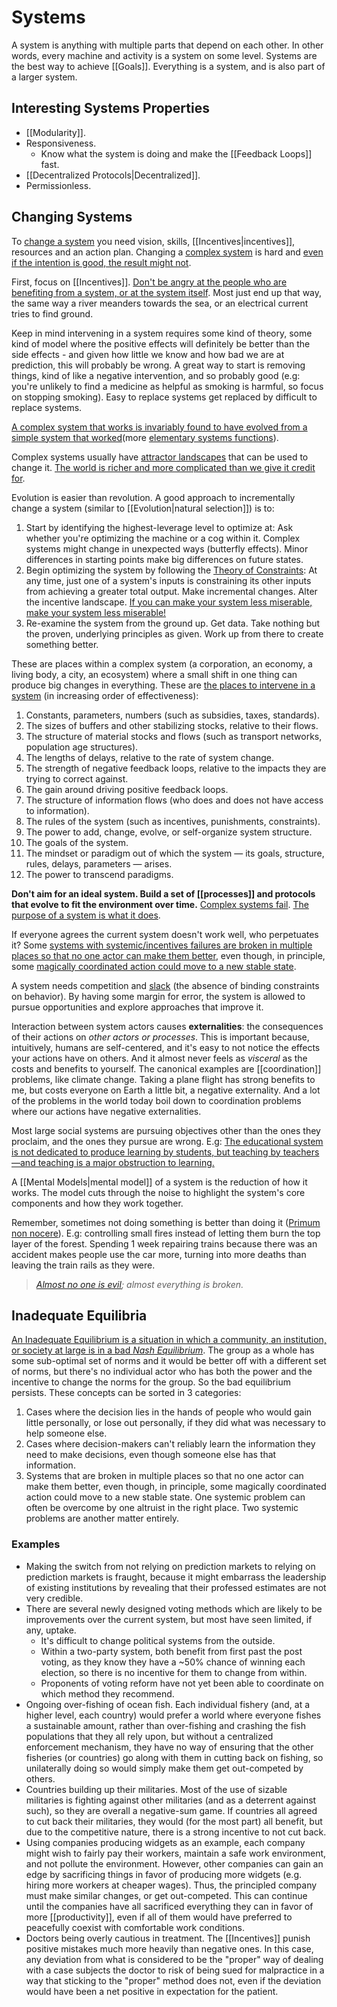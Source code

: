 # Systems

A system is anything with multiple parts that depend on each other. In other words, every machine and activity is a system on some level. Systems are the best way to achieve [[Goals]]. Everything is a system, and is also part of a larger system.

## Interesting Systems Properties

- [[Modularity]].
- Responsiveness.
  - Know what the system is doing and make the [[Feedback Loops]] fast.
- [[Decentralized Protocols|Decentralized]].
- Permissionless.

## Changing Systems

To [change a system](https://intenseminimalism.com/2015/a-framework-for-thinking-about-systems-change/) you need vision, skills, [[Incentives|incentives]], resources and an action plan. Changing a [complex system](https://complexityexplained.github.io/) is hard and [even if the intention is good, the result might not](https://fs.blog/2013/10/iatrogenics/).

First, focus on [[Incentives]]. [Don't be angry at the people who are benefiting from a system, or at the system itself](https://news.ycombinator.com/item?id=22043088). Most just end up that way, the same way a river meanders towards the sea, or an electrical current tries to find ground.

Keep in mind intervening in a system requires some kind of theory, some kind of model where the positive effects will definitely be better than the side effects - and given how little we know and how bad we are at prediction, this will probably be wrong. A great way to start is removing things, kind of like a negative intervention, and so probably good (e.g: you're unlikely to find a medicine as helpful as smoking is harmful, so focus on stopping smoking). Easy to replace systems get replaced by difficult to replace systems.

[A complex system that works is invariably found to have evolved from a simple system that worked](<https://en.wikipedia.org/wiki/John_Gall_(author)#Gall's_law>)(more [elementary systems functions](https://en.wikipedia.org/wiki/Systemantics#Elementary_systems_functions)).

Complex systems usually have [attractor landscapes](https://ncase.me/attractors/) that can be used to change it. [The world is richer and more complicated than we give it credit for](https://slatestarcodex.com/2017/03/16/book-review-seeing-like-a-state/).

Evolution is easier than revolution. A good approach to incrementally change a system (similar to [[Evolution|natural selection]]) is to:

1. Start by identifying the highest-leverage level to optimize at: Ask whether you're optimizing the machine or a cog within it. Complex systems might change in unexpected ways (butterfly effects). Minor differences in starting points make big differences on future states.
2. Begin optimizing the system by following the [Theory of Constraints](https://en.wikipedia.org/wiki/Theory_of_constraints): At any time, just one of a system's inputs is constraining its other inputs from achieving a greater total output. Make incremental changes. Alter the incentive landscape. [If you can make your system less miserable, make your system less miserable!](https://astralcodexten.substack.com/p/book-review-the-cult-of-smart)
3. Re-examine the system from the ground up. Get data. Take nothing but the proven, underlying principles as given. Work up from there to create something better.

These are places within a complex system (a corporation, an economy, a living body, a city, an ecosystem) where a small shift in one thing can produce big changes in everything. These are [the places to intervene in a system](https://donellameadows.org/archives/leverage-points-places-to-intervene-in-a-system/) (in increasing order of effectiveness):

1. Constants, parameters, numbers (such as subsidies, taxes, standards).
2. The sizes of buffers and other stabilizing stocks, relative to their flows.
3. The structure of material stocks and flows (such as transport networks, population age structures).
4. The lengths of delays, relative to the rate of system change.
5. The strength of negative feedback loops, relative to the impacts they are trying to correct against.
6. The gain around driving positive feedback loops.
7. The structure of information flows (who does and does not have access to information).
8. The rules of the system (such as incentives, punishments, constraints).
9. The power to add, change, evolve, or self-organize system structure.
10. The goals of the system.
11. The mindset or paradigm out of which the system — its goals, structure, rules, delays, parameters — arises.
12. The power to transcend paradigms.

**Don't aim for an ideal system. Build a set of [[processes]] and protocols that evolve to fit the environment over time.** [Complex systems fail](https://how.complexsystems.fail/). [The purpose of a system is what it does](https://en.m.wikipedia.org/wiki/The_purpose_of_a_system_is_what_it_does).

If everyone agrees the current system doesn't work well, who perpetuates it? Some [systems with systemic/incentives failures are broken in multiple places so that no one actor can make them better](https://slatestarcodex.com/2014/07/30/meditations-on-moloch/), even though, in principle, some [magically coordinated action could move to a new stable state](https://equilibriabook.com/molochs-toolbox/).

A system needs competition and [slack](https://slatestarcodex.com/2020/05/12/studies-on-slack/) (the absence of binding constraints on behavior). By having some margin for error, the system is allowed to pursue opportunities and explore approaches that improve it.

Interaction between system actors causes **externalities**: the consequences of their actions on _other actors or processes_. This is important because, intuitively, humans are self-centered, and it's easy to not notice the effects your actions have on others. And it almost never feels as _visceral_ as the costs and benefits to yourself. The canonical examples are [[coordination]] problems, like climate change. Taking a plane flight has strong benefits to me, but costs everyone on Earth a little bit, a negative externality. And a lot of the problems in the world today boil down to coordination problems where our actions have negative externalities.

Most large social systems are pursuing objectives other than the ones they proclaim, and the ones they pursue are wrong. E.g: [The educational system is not dedicated to produce learning by students, but teaching by teachers—and teaching is a major obstruction to learning.](https://thesystemsthinker.com/a-lifetime-of-systems-thinking/)

A [[Mental Models|mental model]] of a system is the reduction of how it works. The model cuts through the noise to highlight the system's core components and how they work together.

Remember, sometimes not doing something is better than doing it ([Primum non nocere](https://en.wikipedia.org/wiki/Primum_non_nocere)). E.g: controlling small fires instead of letting them burn the top layer of the forest. Spending 1 week repairing trains because there was an accident makes people use the car more, turning into more deaths than leaving the train rails as they were.

> _[Almost no one is evil](https://thecompendium.cards/c/everything/sort/stars/assume-theres-no-villain); almost everything is broken._

## Inadequate Equilibria

[An Inadequate Equilibrium is a situation in which a community, an institution, or society at large is in a bad _Nash Equilibrium_](https://equilibriabook.com/molochs-toolbox/). The group as a whole has some sub-optimal set of norms and it would be better off with a different set of norms, but there's no individual actor who has both the power and the incentive to change the norms for the group. So the bad equilibrium persists. These concepts can be sorted in 3 categories:

1. Cases where the decision lies in the hands of people who would gain little personally, or lose out personally, if they did what was necessary to help someone else.
2. Cases where decision-makers can't reliably learn the information they need to make decisions, even though someone else has that information.
3. Systems that are broken in multiple places so that no one actor can make them better, even though, in principle, some magically coordinated action could move to a new stable state. One systemic problem can often be overcome by one altruist in the right place. Two systemic problems are another matter entirely.

### Examples

- Making the switch from not relying on prediction markets to relying on prediction markets is fraught, because it might embarrass the leadership of existing institutions by revealing that their professed estimates are not very credible.
- There are several newly designed voting methods which are likely to be improvements over the current system, but most have seen limited, if any, uptake.
  - It's difficult to change political systems from the outside.
  - Within a two-party system, both benefit from first past the post voting, as they know they have a ~50% chance of winning each election, so there is no incentive for them to change from within.
  - Proponents of voting reform have not yet been able to coordinate on which method they recommend.
- Ongoing over-fishing of ocean fish. Each individual fishery (and, at a higher level, each country) would prefer a world where everyone fishes a sustainable amount, rather than over-fishing and crashing the fish populations that they all rely upon, but without a centralized enforcement mechanism, they have no way of ensuring that the other fisheries (or countries) go along with them in cutting back on fishing, so unilaterally doing so would simply make them get out-competed by others.
- Countries building up their militaries. Most of the use of sizable militaries is fighting against other militaries (and as a deterrent against such), so they are overall a negative-sum game. If countries all agreed to cut back their militaries, they would (for the most part) all benefit, but due to the competitive nature, there is a strong incentive to not cut back.
- Using companies producing widgets as an example, each company might wish to fairly pay their workers, maintain a safe work environment, and not pollute the environment. However, other companies can gain an edge by sacrificing things in favor of producing more widgets (e.g. hiring more workers at cheaper wages). Thus, the principled company must make similar changes, or get out-competed. This can continue until the companies have all sacrificed everything they can in favor of more [[productivity]], even if all of them would have preferred to peacefully coexist with comfortable work conditions.
- Doctors being overly cautious in treatment. The [[Incentives]] punish positive mistakes much more heavily than negative ones. In this case, any deviation from what is considered to be the "proper" way of dealing with a case subjects the doctor to risk of being sued for malpractice in a way that sticking to the "proper" method does not, even if the deviation would have been a net positive in expectation for the patient.
